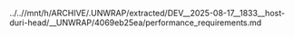 ../..//mnt/h/ARCHIVE/.UNWRAP/extracted/DEV__2025-08-17__1833__host-duri-head/__UNWRAP/4069eb25ea/performance_requirements.md